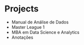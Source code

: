 # Projects
* Manual de Análise de Dados
* Master League 1
* MBA em Data Science e Analytics
* Anotações